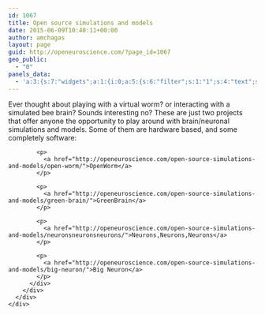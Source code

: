 ```yaml
---
id: 1067
title: Open source simulations and models
date: 2015-06-09T10:40:11+00:00
author: amchagas
layout: page
guid: http://openeuroscience.com/?page_id=1067
geo_public:
  - "0"
panels_data:
  - 'a:3:{s:7:"widgets";a:1:{i:0;a:5:{s:6:"filter";s:1:"1";s:4:"text";s:746:"<p>Ever thought about playing with a virtual worm? or interacting with a simulated bee brain? Sounds interesting no? These are just two projects that offer anyone the opportunity to play around with brain/neuronal simulations and models. Some of them are hardware based, and some completely software:</p><p><a href="http://openeuroscience.com/open-source-simulations-and-models/open-worm/">OpenWorm</a></p><p><a href="http://openeuroscience.com/open-source-simulations-and-models/green-brain/">GreenBrain</a></p><p><a href="http://openeuroscience.com/open-source-simulations-and-models/neuronsneuronsneurons/">Neurons,Neurons,Neurons</a></p><p><a href="http://openeuroscience.com/open-source-simulations-and-models/big-neuron/">Big Neuron</a></p>";s:5:"title";s:0:"";s:4:"type";s:6:"visual";s:11:"panels_info";a:7:{s:5:"class";s:31:"SiteOrigin_Widget_Editor_Widget";s:3:"raw";b:0;s:4:"grid";i:0;s:4:"cell";i:0;s:2:"id";i:0;s:9:"widget_id";s:36:"ef443d2e-a939-45a1-a8dc-14a6846c0356";s:5:"style";a:0:{}}}}s:5:"grids";a:1:{i:0;a:2:{s:5:"cells";i:1;s:5:"style";a:0:{}}}s:10:"grid_cells";a:1:{i:0;a:4:{s:4:"grid";i:0;s:5:"index";i:0;s:6:"weight";i:1;s:5:"style";a:0:{}}}}'
---
```

<div id="pl-1067"  class="panel-layout" >
  <div id="pg-1067-0"  class="panel-grid panel-no-style" >
    <div id="pgc-1067-0-0"  class="panel-grid-cell" >
      <div id="panel-1067-0-0-0" class="so-panel widget widget_sow-editor panel-first-child panel-last-child" data-index="0" >
        <div class="so-widget-sow-editor so-widget-sow-editor-base">
          <div class="siteorigin-widget-tinymce textwidget">
            <p>
              Ever thought about playing with a virtual worm? or interacting with a simulated bee brain? Sounds interesting no? These are just two projects that offer anyone the opportunity to play around with brain/neuronal simulations and models. Some of them are hardware based, and some completely software:
            </p>
            
            <p>
              <a href="http://openeuroscience.com/open-source-simulations-and-models/open-worm/">OpenWorm</a>
            </p>
            
            <p>
              <a href="http://openeuroscience.com/open-source-simulations-and-models/green-brain/">GreenBrain</a>
            </p>
            
            <p>
              <a href="http://openeuroscience.com/open-source-simulations-and-models/neuronsneuronsneurons/">Neurons,Neurons,Neurons</a>
            </p>
            
            <p>
              <a href="http://openeuroscience.com/open-source-simulations-and-models/big-neuron/">Big Neuron</a>
            </p>
          </div>
        </div>
      </div>
    </div>
  </div>
</div>